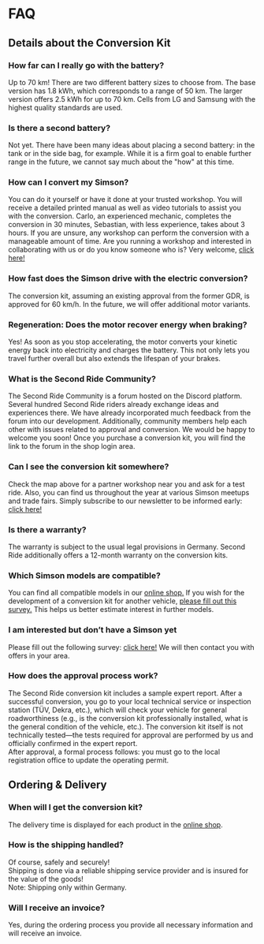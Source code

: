 # FAQ
## Details about the Conversion Kit
### How far can I really go with the battery?
Up to 70 km! There are two different battery sizes to choose from. The base version has 1.8 kWh, which corresponds to a range of 50 km. The larger version offers 2.5 kWh for up to 70 km.
Cells from LG and Samsung with the highest quality standards are used.

### Is there a second battery?
Not yet. There have been many ideas about placing a second battery: in the tank or in the side bag, for example. While it is a firm goal to enable further range in the future, we cannot say much about the "how" at this time.

### How can I convert my Simson?
You can do it yourself or have it done at your trusted workshop. You will receive a detailed printed manual as well as video tutorials to assist you with the conversion. Carlo, an experienced mechanic, completes the conversion in 30 minutes, Sebastian, with less experience, takes about 3 hours. If you are unsure, any workshop can perform the conversion with a manageable amount of time. Are you running a workshop and interested in collaborating with us or do you know someone who is? Very welcome, [click here!](https://docs.google.com/forms/d/e/1FAIpQLSckXUEj0au6Uu-YdEP3qM6EnLE57mT9OPiAkeOXB1fUDdkmjQ/viewform)

### How fast does the Simson drive with the electric conversion?
The conversion kit, assuming an existing approval from the former GDR, is approved for 60 km/h. In the future, we will offer additional motor variants.

### Regeneration: Does the motor recover energy when braking?
Yes! As soon as you stop accelerating, the motor converts your kinetic energy back into electricity and charges the battery. This not only lets you travel further overall but also extends the lifespan of your brakes.

### What is the Second Ride Community?
The Second Ride Community is a forum hosted on the Discord platform. Several hundred Second Ride riders already exchange ideas and experiences there. We have already incorporated much feedback from the forum into our development. Additionally, community members help each other with issues related to approval and conversion. We would be happy to welcome you soon! Once you purchase a conversion kit, you will find the link to the forum in the shop login area.

### Can I see the conversion kit somewhere?
Check the map above for a partner workshop near you and ask for a test ride. Also, you can find us throughout the year at various Simson meetups and trade fairs. Simply subscribe to our newsletter to be informed early: [click here!](https://shopstaging.second-ride.de/simson-modell/)

### Is there a warranty?
The warranty is subject to the usual legal provisions in Germany. Second Ride additionally offers a 12-month warranty on the conversion kits.

### Which Simson models are compatible?
You can find all compatible models in our [online shop.](https://shopstaging.second-ride.de/produkt-kategorie/simson-umbausatz/) If you wish for the development of a conversion kit for another vehicle, [please fill out this survey.](https://docs.google.com/forms/d/1vmgtrZFOwIZ8x6BQIsR6tB04PmY6BUrJGScGomtdkoE/viewform?edit_requested=true) This helps us better estimate interest in further models.

### I am interested but don’t have a Simson yet
Please fill out the following survey: [click here!](https://shopstaging.second-ride.de/simson-modell/) We will then contact you with offers in your area.

### How does the approval process work?
The Second Ride conversion kit includes a sample expert report. After a successful conversion, you go to your local technical service or inspection station (TÜV, Dekra, etc.), which will check your vehicle for general roadworthiness (e.g., is the conversion kit professionally installed, what is the general condition of the vehicle, etc.). The conversion kit itself is not technically tested—the tests required for approval are performed by us and officially confirmed in the expert report.  
After approval, a formal process follows: you must go to the local registration office to update the operating permit.
  
## Ordering & Delivery
### When will I get the conversion kit?
The delivery time is displayed for each product in the [online shop](https://shopstaging.second-ride.de/produkt-kategorie/simson-umbausatz/).

### How is the shipping handled?
Of course, safely and securely!  
Shipping is done via a reliable shipping service provider and is insured for the value of the goods!  
Note: Shipping only within Germany.

### Will I receive an invoice?
Yes, during the ordering process you provide all necessary information and will receive an invoice.